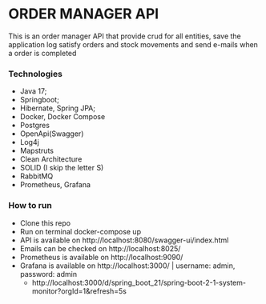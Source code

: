 # ORDER MANAGER API

This is an order manager API that provide crud for all entities, save the application log
satisfy orders and stock movements and send e-mails when a order is completed

### Technologies

* Java 17;
* Springboot;
* Hibernate, Spring JPA;
* Docker, Docker Compose
* Postgres
* OpenApi(Swagger)
* Log4j
* Mapstruts
* Clean Architecture
* SOLID (I skip the letter S)
* RabbitMQ
* Prometheus, Grafana

### How to run

* Clone this repo
* Run on terminal docker-compose up
* API is available on http://localhost:8080/swagger-ui/index.html
* Emails can be checked on http://localhost:8025/
* Prometheus is available on http://localhost:9090/
* Grafana is available on http://localhost:3000/ | username: admin, password: admin
    * http://localhost:3000/d/spring_boot_21/spring-boot-2-1-system-monitor?orgId=1&refresh=5s
